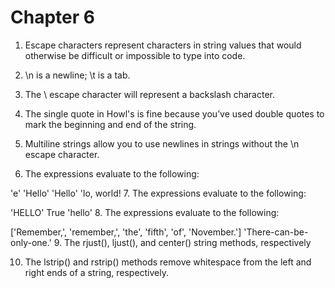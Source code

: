 # Chapter 6


1. Escape characters represent characters in string values that would otherwise be difficult or impossible to type into code.

2. \n is a newline; \t is a tab.

3. The \\ escape character will represent a backslash character.

4. The single quote in Howl's is fine because you’ve used double quotes to mark the beginning and end of the string.

5. Multiline strings allow you to use newlines in strings without the \n escape character.

6. The expressions evaluate to the following:

'e'
'Hello'
'Hello'
'lo, world!
7. The expressions evaluate to the following:

'HELLO'
True
'hello'
8. The expressions evaluate to the following:

['Remember,', 'remember,', 'the', 'fifth', 'of', 'November.']
'There-can-be-only-one.'
9. The rjust(), ljust(), and center() string methods, respectively

10. The lstrip() and rstrip() methods remove whitespace from the left and right ends of a string, respectively.